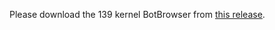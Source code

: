 Please download the 139 kernel BotBrowser from [this release](https://github.com/botswin/BotBrowser/releases/tag/v139-20250902).

